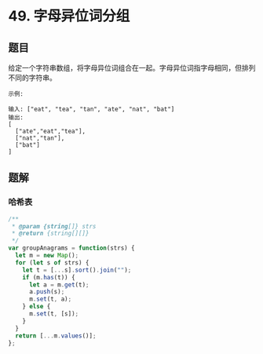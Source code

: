 # 49. 字母异位词分组

## 题目

给定一个字符串数组，将字母异位词组合在一起。字母异位词指字母相同，但排列不同的字符串。

```auto
示例:

输入: ["eat", "tea", "tan", "ate", "nat", "bat"]
输出:
[
  ["ate","eat","tea"],
  ["nat","tan"],
  ["bat"]
]
```

## 题解

### 哈希表

```js
/**
 * @param {string[]} strs
 * @return {string[][]}
 */
var groupAnagrams = function(strs) {
  let m = new Map();
  for (let s of strs) {
    let t = [...s].sort().join("");
    if (m.has(t)) {
      let a = m.get(t);
      a.push(s);
      m.set(t, a);
    } else {
      m.set(t, [s]);
    }
  }
  return [...m.values()];
};
```
